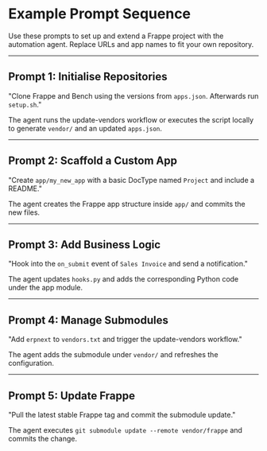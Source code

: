 # Example Prompt Sequence


Use these prompts to set up and extend a Frappe project with the automation agent. Replace URLs and app names to fit your own repository.


---

## Prompt 1: Initialise Repositories

"Clone Frappe and Bench using the versions from `apps.json`. Afterwards run `setup.sh`."

The agent runs the update-vendors workflow or executes the script locally to generate `vendor/` and an updated `apps.json`.

---

## Prompt 2: Scaffold a Custom App

"Create `app/my_new_app` with a basic DocType named `Project` and include a README."

The agent creates the Frappe app structure inside `app/` and commits the new files.

---

## Prompt 3: Add Business Logic

"Hook into the `on_submit` event of `Sales Invoice` and send a notification." 

The agent updates `hooks.py` and adds the corresponding Python code under the app module.

---

## Prompt 4: Manage Submodules

"Add `erpnext` to `vendors.txt` and trigger the update-vendors workflow."

The agent adds the submodule under `vendor/` and refreshes the configuration.

---

## Prompt 5: Update Frappe

"Pull the latest stable Frappe tag and commit the submodule update." 

The agent executes `git submodule update --remote vendor/frappe` and commits the change.
